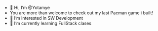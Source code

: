 - 👋 Hi, I’m @Yotamye
- You are more than welcome to check out my last Pacman game i built!
- 👀 I’m interested in SW Development
- 🌱 I’m currently learning FullStack clases

<!---
Yotamye/Yotamye is a ✨ special ✨ repository because its `README.md` (this file) appears on your GitHub profile.
You can click the Preview link to take a look at your changes.
--->
